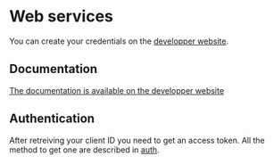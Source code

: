 # Web services

You can create your credentials on the [developper website](https://api.trackmania.com). 

## Documentation

[The documentation is available on the developper website](https://api.trackmania.com/doc)

## Authentication 

After retreiving your client ID you need to get an access token. All the method to get one are described in [auth].

[auth]: auth/
